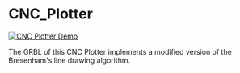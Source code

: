 # CNC_Plotter

[![CNC Plotter Demo](https://img.youtube.com/vi/GIcCZbvT7cQ/0.jpg)](https://www.youtube.com/shorts/GIcCZbvT7cQ)

The GRBL of this CNC Plotter implements a modified version of the Bresenham's line drawing algorithm.
